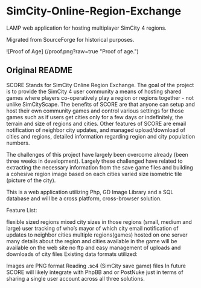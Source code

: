 # SimCity-Online-Region-Exchange
LAMP web application for hosting multiplayer SimCity 4 regions.

Migrated from SourceForge for historical purposes.

![Proof of Age]
(/proof.png?raw=true "Proof of age.")

## Original README

SCORE Stands for SimCity Online Region Exchange. The goal of the project is to provide the SimCity 4 user community a means of hosting shared games where players co-operatively play a region or regions together - not unlike SimCityScape. The benefits of SCORE are that anyone can setup and host their own community games and control various settings for those games such as if users get cities only for a few days or indefinitely, the terrain and size of regions and cities. Other features of SCORE are email notification of neighbor city updates, and managed upload/download of cities and regions, detailed information regarding region and city population numbers.

The challenges of this project have largely been overcome already (been three weeks in development). Largely these challenged have related to extracting the necessary information from the save game files and building a cohesive region image based on each cities varied size isometric tile (picture of the city).

This is a web application utilizing Php, GD Image Library and a SQL database and will be a cross platform, cross-browser solution.

Feature List:

flexible sized regions
mixed city sizes in those regions (small, medium and large)
user tracking of who’s mayor of which city
email notification of updates to neighbor cities
multiple regions(games) hosted on one server
many details about the region and cities available in the game will be available on the web site
no ftp and easy management of uploads and downloads of city files
Existing data formats utilized:

Images are PNG format
Reading .sc4 (SimCity save game) files
In future SCORE will likely integrate with PhpBB and or PostNuke just in terms of sharing a single user account across all three solutions.
